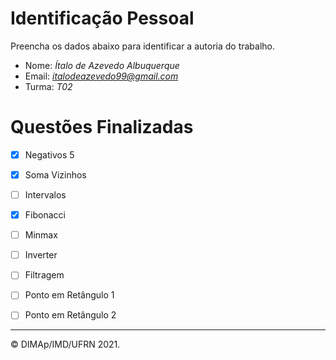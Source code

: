 ﻿# Identificação Pessoal

Preencha os dados abaixo para identificar a autoria do trabalho.

- Nome: *Ítalo de Azevedo Albuquerque*
- Email: *italodeazevedo99@gmail.com*
- Turma: *T02*

# Questões Finalizadas

- [x] Negativos 5
- [x] Soma Vizinhos
- [ ] Intervalos
- [x] Fibonacci
- [ ] Minmax
- [ ] Inverter
- [ ] Filtragem
- [ ] Ponto em Retângulo 1
- [ ] Ponto em Retângulo 2


--------
&copy; DIMAp/IMD/UFRN 2021.

